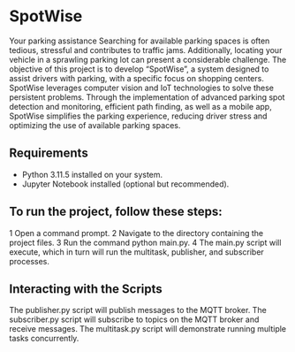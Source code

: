 # SpotWise
Your parking assistance
Searching for available parking spaces is often tedious, stressful and contributes to traffic jams. Additionally, locating your vehicle in a sprawling parking lot can present a considerable challenge. The objective of this project is to develop “SpotWise”, a system designed to assist drivers with parking, with a specific focus on shopping centers. SpotWise leverages computer vision and IoT technologies to solve these persistent problems. Through the implementation of advanced parking spot detection and monitoring, efficient path finding, as well as a mobile app, SpotWise simplifies the parking experience, reducing driver stress and optimizing the use of available parking spaces.

## Requirements
- Python 3.11.5 installed on your system.
- Jupyter Notebook installed (optional but recommended).

## To run the project, follow these steps:

1  Open a command prompt.
2  Navigate to the directory containing the project files.
3  Run the command python main.py.
4  The main.py script will execute, which in turn will run the multitask, publisher, and subscriber processes.

## Interacting with the Scripts

The publisher.py script will publish messages to the MQTT broker.
The subscriber.py script will subscribe to topics on the MQTT broker and receive messages.
The multitask.py script will demonstrate running multiple tasks concurrently.